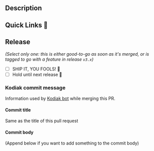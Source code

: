 <!-- Thank you for submitting this docs PR! 🤙 -->

## Description

<!-- 1. Give us a tl;dr of what this docs contribution is / does -->

## Quick Links 🚀

 <!-- Add links to the affected pages / sections here for quick review. We'll generate a comment for you after you open the PR with a link to your preview site, which will need to build. -->

## Release

_(Select only one: this is either good-to-go as soon as it's merged, or is tagged to go with a feature in release
`v3.x`)_

<!-- You'll have to choose one of these, otherwise GitHub (and we) will be angry with you 👇 -->

- [ ] SHIP IT, YOU FOOLS! 🚢
- [ ] Hold until next release 🛑
<!-- release : end : DO NOT REMOVE -->

### Kodiak commit message

Information used by [Kodiak bot](https://kodiakhq.com/) while merging this PR.

#### Commit title

Same as the title of this pull request

#### Commit body

(Append below if you want to add something to the commit body)

<!-- kodiak-commit-message-body-start: do not remove/edit this line -->
